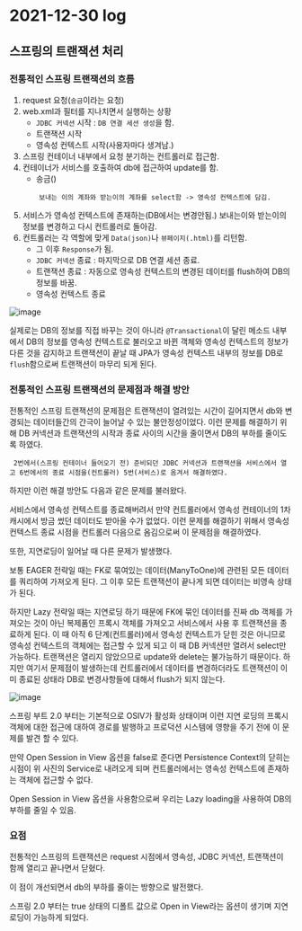 # 2021-12-30 log

## 스프링의 트랜잭션 처리

### 전통적인 스프링 트랜잭션의 흐름

 1. request 요청(`송금`이라는 요청)
 2. web.xml과 필터를 지나치면서 실행하는 상황
	- `JDBC 커넥션` 시작 : `DB 연결 세션 생성`을 함.
	- 트랜잭션 시작
	- 영속성 컨텍스트 시작(사용자마다 생겨남.)
 3. 스프링 컨테이너 내부에서 요청 분기하는 컨트롤러로 접근함.
 4. 컨테이너가 서비스를 호출하여 db에 접근하여 update를 함.
	- 송금()
	```
		보내는 이의 계좌와 받는이의 계좌를 select함 -> 영속성 컨텍스트에 담김.
	```
 5. 서비스가 영속성 컨텍스트에 존재하는(DB에서는 변경안됨.) 보내는이와 받는이의 정보를 변경하고 다시 컨트롤러로 돌아감.
 6. 컨트롤러는 각 역할에 맞게 `Data(json)`나 `뷰페이지(.html)`를 리턴함.
	- 그 이후 `Response`가 됨.
	- `JDBC 커넥션` 종료 : 마지막으로 DB 연결 세션 종료. 
	- 트랜잭션 종료 : 자동으로 영속성 컨텍스트의 변경된 데이터를 flush하여 DB의 정보를 바꿈. 
	- 영속성 컨텍스트 종료


![image](https://user-images.githubusercontent.com/84966961/147758440-eaf3586a-06e0-434f-a86f-9fb44edfdf7b.png)

 실제로는 DB의 정보를 직접 바꾸는 것이 아니라 `@Transactional`이 달린 메소드 내부에서 DB의 정보를 영속성 컨텍스트로 불러오고 바뀐 객체와 영속성 컨텍스트의 정보가 다른 것을 감지하고 트랜잭션이 끝날 때 JPA가 영속성 컨텍스트 내부의 정보를 DB로 `flush`함으로써 트랜잭션이 마무리 되게 된다.

### 전통적인 스프링 트랜잭션의 문제점과 해결 방안

 전통적인 스프링 트랜잭션의 문제점은 트랜잭션이 열려있는 시간이 길어지면서 db와 변경되는 데이터들간의 간극이 늘어날 수 있는 불안정성이었다. 이런 문제를 해결하기 위해 DB 커넥션과 트랜잭션의 시작과 종료 사이의 시간을 줄이면서 DB의 부하를 줄이도록 하였다.

```
 2번에서(스프링 컨테이너 들어오기 전) 준비되던 JDBC 커넥션과 트랜잭션을 서비스에서 열고 6번에서의 종료 시점을(컨트롤러) 5번(서비스)로 옴겨서 해결하였다.
```

 하지만 이런 해결 방안도 다음과 같은 문제를 불러왔다.

 서비스에서 영속성 컨텍스트를 종료해버려서 만약 컨트롤러에서 영속성 컨테이너의 1차 캐시에서 방금 썼던 데이터도 받아올 수가 없었다. 이런 문제를 해결하기 위해서 영속성 컨텍스트 종료 시점을 컨트롤러 다음으로 옴김으로써 이 문제점을 해결하였다.


 또한, 지연로딩이 일어날 때 다른 문제가 발생했다.

 보통 EAGER 전략일 때는 FK로 묶여있는 데이터(ManyToOne)에 관련된 모든 데이터를 쿼리하여 가져오게 된다. 그 이후 모든 트랜잭션이 끝나게 되면 데이터는 비영속 상태가 된다.

 하지만 Lazy 전략일 때는 지연로딩 하기 때문에 FK에 묶인 데이터를 진짜 db 객체를 가져오는 것이 아닌 복제품인 프록시 객체를 가져오고 서비스에서 사용 후 트랜잭션을 종료하게 된다. 이 때 아직 6 단계(컨트롤러)에서 영속성 컨텍스트가 닫힌 것은 아니므로 영속성 컨텍스트의 객체에는 접근할 수 있게 되고 이 때 DB 커넥션만 열려서 select만 가능하다. 트랜잭션은 열리지 않았으므로 update와 delete는 불가능하기 때문이다. 하지만 여기서 문제점이 발생하는데 컨트롤러에서 데이터를 변경하더라도 트랜잭션이 이미 종료된 상태라 DB로 변경사항들에 대해서 flush가 되지 않는다. 

![image](https://user-images.githubusercontent.com/84966961/147760566-422d4629-4de9-4463-82b5-460cc2f72fe3.png)

 스프링 부트 2.0 부터는 기본적으로 OSIV가 활성화 상태이며 이런 지연 로딩의 프록시 객체에 대한 접근에 대하여 경로를 발행하고 프로덕션 시스템에 영향을 주기 전에 이 문제를 발견 할 수 있다.

 만약 Open Session in View 옵션을 false로 준다면 Persistence Context의 닫히는 시점이 위 사진의 Service로 내려오게 되며 컨트롤러에서는 영속성 컨텍스트에 존재하는 객체에 접근할 수 없다.

 Open Session in View 옵션을 사용함으로써 우리는 Lazy loading을 사용하여 DB의 부하를 줄일 수 있음.

 ### 요점

 전통적인 스프링의 트랜잭션은 request 시점에서 영속성, JDBC 커넥션, 트랜잭션이 함께 열리고 끝나면서 닫혔다.

 이 점이 개선되면서 db의 부하를 줄이는 방향으로 발전했다.
 
 스프링 2.0 부터는 true 상태의 디폴트 값으로 Open in View라는 옵션이 생기며 지연 로딩이 가능하게 되었다.